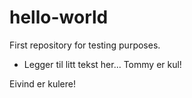 # hello-world
First repository for testing purposes.

- Legger til litt tekst her... Tommy er kul!
 <p>Eivind er kulere!</p>
